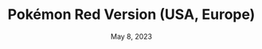 ---
layout: gba
title: "Pokémon Red Version (USA, Europe)"
categories:
 - approved
 - gba
 - universal
 - safe
tags:
- pokemon
date: May 8, 2023
permalink: /games/pokemon-red/play/details
publisher: The Pokémon Company
id: pokemon-red
---